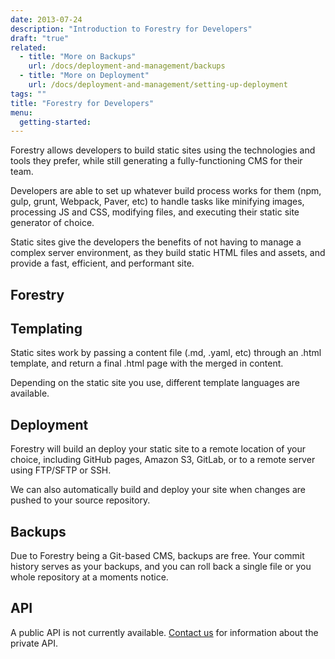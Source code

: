 ```yaml
---
date: 2013-07-24
description: "Introduction to Forestry for Developers"
draft: "true"
related:
  - title: "More on Backups"
    url: /docs/deployment-and-management/backups
  - title: "More on Deployment"
    url: /docs/deployment-and-management/setting-up-deployment
tags: ""
title: "Forestry for Developers"
menu:
  getting-started:
---
```

Forestry allows developers to build static sites using the technologies and tools they prefer, while still generating a fully-functioning CMS for their team.

Developers are able to set up whatever build process works for them (npm, gulp, grunt, Webpack, Paver, etc) to handle tasks like minifying images, processing JS and CSS, modifying files, and executing their static site generator of choice.

Static sites give the developers the benefits of not having to manage a complex server environment, as they build static HTML files and assets, and provide a fast, efficient, and performant site.

## Forestry

## Templating
Static sites work by passing a content file (.md, .yaml, etc) through an .html template, and return a final .html page with the merged in content.

Depending on the static site you use, different template languages are available.

## Deployment
Forestry will build an deploy your static site to a remote location of your choice, including GitHub pages, Amazon S3, GitLab, or to a remote server using FTP/SFTP or SSH.

We can also automatically build and deploy your site when changes are pushed to your source repository.

## Backups
Due to Forestry being a Git-based CMS, backups are free. Your commit history serves as your backups, and you can roll back a single file or you whole repository at a moments notice.

## API
A public API is not currently available. [Contact us][1] for information about the private API.

[1]:	mailto:contact@forestry.io
